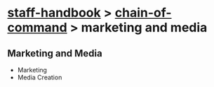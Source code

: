 # [staff-handbook](../../README.md) > [chain-of-command](./chain-of-command.md) > marketing and media

## Marketing and Media
- Marketing
- Media Creation
